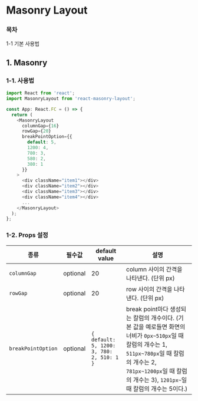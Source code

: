 # Masonry Layout

### 목차
1-1 기본 사용법

## 1. Masonry
### 1-1. 사용법
```typescript
import React from 'react';
import MasonryLayout from 'react-masonry-layout';

const App: React.FC = () => {
  return (
    <MasonryLayout
      columnGap={16}
      rowGap={20}
      breakPointOption={{
        default: 5,
        1200: 4,
        780: 3,
        580: 2,
        380: 1
      }}
    >
      <div className="item1"></div>
      <div className="item2"></div>
      <div className="item3"></div>
      <div className="item4"></div>
      ...
    </MasonryLayout>
  );
};
```

### 1-2. Props 설정
|종류|필수값|default value|설명|
|---|---|---|---|
|`columnGap`|optional|20|column 사이의 간격을 나타낸다. (단위 px)|
|`rowGap`|optional|20|row 사이의 간격을 나타낸다. (단위 px)|
|`breakPointOption`|optional|`{ default: 5, 1200: 3, 780: 2, 510: 1 }`|break point마다 생성되는 칼럼의 개수이다. (기본 값을 예로들면 화면의 너비가 `0px~510px`일 때 칼럼의 개수는 1, `511px~780px`일 때 칼럼의 개수는 2, `781px~1200px`일 때 칼럼의 개수는 3), `1201px~`일 때 칼럼의 개수는 5이다.)|


